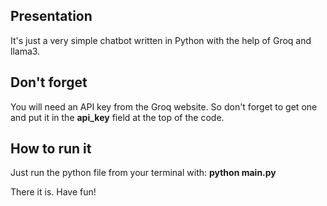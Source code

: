 ## Presentation
It's just a very simple chatbot written in Python with the help of Groq and llama3.

## Don't forget
You will need an API key from the Groq website. So don't forget to get one and put it in the **api_key** field at the top of the code.

## How to run it
Just run the python file from your terminal with:
**python main.py**

There it is. Have fun!
